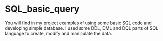 # SQL_basic_query
You will find in my project examples of using some basic SQL code and developing simple database.
I used some DDL, DML and DQL parts of SQL language to create, modify and manipulate the data.
